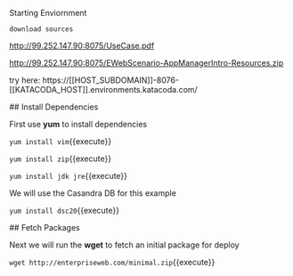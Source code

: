 Starting Enviornment

`download sources` 

http://99.252.147.90:8075/UseCase.pdf

http://99.252.147.90:8075/EWebScenario-AppManagerIntro-Resources.zip

try here: https://[[HOST_SUBDOMAIN]]-8076-[[KATACODA_HOST]].environments.katacoda.com/

## Install Dependencies

First use **yum** to install dependencies

`yum install vim`{{execute}}

`yum install zip`{{execute}}

`yum install jdk jre`{{execute}}

We will use the Casandra DB for this example

`yum install dsc20`{{execute}}


## Fetch Packages

Next we will run the **wget** to fetch an initial package for deploy

`wget http://enterpriseweb.com/minimal.zip`{{execute}}
